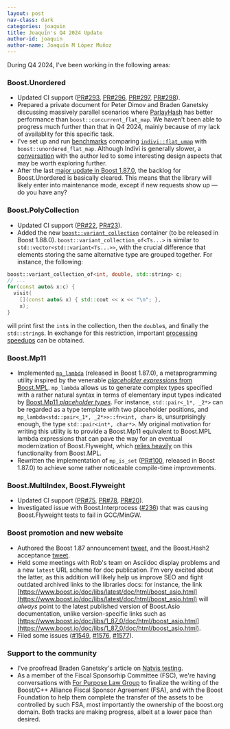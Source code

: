 ```yaml
---
layout: post
nav-class: dark
categories: joaquin
title: Joaquín's Q4 2024 Update
author-id: joaquin
author-name: Joaquín M López Muñoz
---
```


During Q4 2024, I've been working in the following areas:

### Boost.Unordered

* Updated CI support ([PR#293](https://github.com/boostorg/unordered/pull/293),
[PR#296](https://github.com/boostorg/unordered/pull/296),
[PR#297](https://github.com/boostorg/unordered/pull/297),
[PR#298](https://github.com/boostorg/unordered/pull/298)).
* Prepared a private document for Peter Dimov and Braden Ganetsky discussing
massively parallel scenarios where [ParlayHash](https://github.com/cmuparlay/parlayhash)
has better performance than `boost::concurrent_flat_map`. We haven't been able
to progress much further than that in Q4 2024, mainly because of my lack
of availablity for this specific task.
* I've set up and run [benchmarks](https://github.com/boostorg/boost_unordered_benchmarks/tree/boost_unordered_aggregate_indivi)
comparing [`indivi::flat_umap`](https://github.com/gaujay/indivi_collection)
with `boost::unordered_flat_map`. Although Indivi is generally slower,
a [conversation](https://www.reddit.com/r/cpp/comments/1g2oso8/introducing_flat_umap_a_fast_simdbased_unordered/lrqqsi7/)
with the author led to some interesting design aspects that may be worth exploring further.
* After the last [major update in Boost 1.87.0](https://www.boost.org/libs/unordered/doc/html/unordered.html#changes_release_1_87_0_major_update),
the backlog for Boost.Unordered is basically cleared. This means that the library
will likely enter into maintenance mode, except if new requests show up
—do you have any?

### Boost.PolyCollection

* Updated CI support ([PR#22](https://github.com/boostorg/poly_collection/pull/22),
[PR#23](https://github.com/boostorg/poly_collection/pull/23)).
* Added the new [`boost::variant_collection`](https://www.boost.org/doc/libs/develop/doc/html/poly_collection/reference.html#poly_collection.reference.header_boost_poly_collection_va0)
container (to be released in Boost 1.88.0).
`boost::variant_collection_of<Ts...>` is similar to
`std::vector<std::variant<Ts...>>`, with the crucial difference that elements
storing the same alternative type are grouped together. For instance, the following:
```cpp
boost::variant_collection_of<int, double, std::string> c;
// ...
for(const auto& x:c) {
  visit(
    [](const auto& x) { std::cout << x << "\n"; },
    x);
}
```
will print first the `int`s in the collection, then the `double`s, and finally
the `std::string`s. In exchange for this restriction, important
[processing speedups](https://www.boost.org/doc/libs/develop/doc/html/poly_collection/performance.html#poly_collection.performance.processing_tests.results_for_boost_variant_collec)
can be obtained.

### Boost.Mp11

* Implemented [`mp_lambda`](https://www.boost.org/libs/mp11/doc/html/mp11.html#lambda)
(released in Boost 1.87.0), a metaprogramming utility inspired by the venerable
[_placeholder expressions_ from Boost.MPL](https://live.boost.org/libs/mpl/doc/refmanual/placeholder-expression.html).
`mp_lambda` allows us to generate complex types specified with a rather natural syntax
in terms of elementary input types indicated by
[Boost.Mp11 _placeholder types_](https://www.boost.org/libs/mp11/doc/html/mp11.html#1_9).
For instance, `std::pair<_1*, _2*>` can be regarded as a type template with
two placeholder positions, and `mp_lambda<std::pair<_1*, _2*>>::fn<int, char>` is,
unsurprisingly enough, the type `std::pair<int*, char*>`. My original motivation
for writing this utility is to provide a Boost.Mp11 equivalent to Boost.MPL lambda
expressions that can pave the way for an eventual modernization of
Boost.Flyweight, which [relies heavily](https://www.boost.org/libs/flyweight/doc/tutorial/configuration.html#factory_types)
on this functionality from Boost.MPL.
* Rewritten the implementation of `mp_is_set`
([PR#100](https://github.com/boostorg/mp11/pull/100), released in Boost 1.87.0) to
achieve some rather noticeable compile-time improvements.

### Boost.MultiIndex, Boost.Flyweight

* Updated CI support ([PR#75](https://github.com/boostorg/multi_index/pull/75),
[PR#78](https://github.com/boostorg/multi_index/pull/78),
[PR#20](https://github.com/boostorg/flyweight/pull/20)).
* Investigated issue with Boost.Interprocess
([#236](https://github.com/boostorg/interprocess/issues/236)) that was
causing Boost.Flyweight tests to fail in GCC/MinGW.

### Boost promotion and new website

* Authored the Boost 1.87 announcement [tweet](https://x.com/Boost_Libraries/status/1873826841653633076), and
the Boost.Hash2 acceptance [tweet](https://x.com/Boost_Libraries/status/1873826841653633076).
* Held some meetings with Rob's team on Asciidoc display problems and a new `latest` URL scheme for
doc publication. I'm very excited about the latter, as this addition will likely help
us improve SEO and fight outdated archived links to the libraries docs: for instance, the
link [https://www.boost.io/doc/libs/latest/doc/html/boost_asio.html](https://www.boost.io/doc/libs/latest/doc/html/boost_asio.html)
will _always_ point to the latest published version of Boost.Asio documentation,
unlike version-specific links such as
[https://www.boost.io/doc/libs/1_87_0/doc/html/boost_asio.html](https://www.boost.io/doc/libs/1_87_0/doc/html/boost_asio.html).
* Filed some issues ([#1549](https://github.com/boostorg/website-v2/issues/1549),
[#1576](https://github.com/boostorg/website-v2/issues/1576),
[#1577](https://github.com/boostorg/website-v2/issues/1577)).

### Support to the community

* I've proofread Braden Ganetsky's article on [Natvis testing](https://blog.ganets.ky/NatvisTesting/).
* As a member of the Fiscal Sponsorhip Committee (FSC), we're having conversations with
[For Purpose Law Group](https://www.fplglaw.com/) to finalize the writing of the Boost/C++ Alliance Fiscal Sponsor Agreement (FSA),
and with the Boost Foundation to help them complete the transfer of
the assets to be controlled by such FSA, most importantly the ownership of the
boost.org domain. Both tracks are making progress, albeit at a lower pace than desired.
